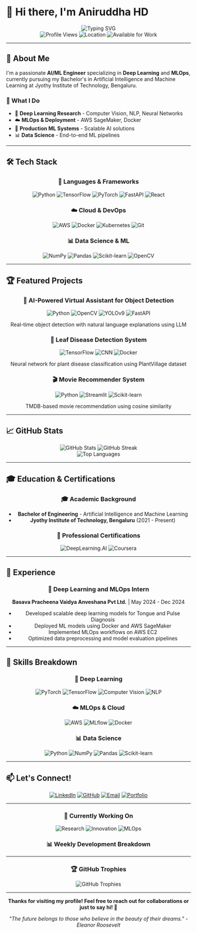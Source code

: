 # 👋 Hi there, I'm Aniruddha HD

<div align="center">
  <img src="https://readme-typing-svg.herokuapp.com?font=Fira+Code&weight=500&size=28&pause=1000&color=3B82F6&center=true&vCenter=true&width=600&height=100&lines=AI%2FML+Engineer;Deep+Learning+Specialist;MLOps+Enthusiast;Computer+Vision+Expert" alt="Typing SVG" />
</div>

<div align="center">
  <img src="https://komarev.com/ghpvc/?username=Ani-2003-HD&style=flat-square&color=blue" alt="Profile Views" />
  <img src="https://img.shields.io/badge/Location-Shivamogga%2C%20Karnataka-blue?style=flat-square" alt="Location" />
  <img src="https://img.shields.io/badge/Available%20for%20Work-Yes-green?style=flat-square" alt="Available for Work" />
</div>

---

## 🚀 About Me

I'm a passionate **AI/ML Engineer** specializing in **Deep Learning** and **MLOps**, currently pursuing my Bachelor's in Artificial Intelligence and Machine Learning at Jyothy Institute of Technology, Bengaluru.

### 🎯 What I Do
- 🔬 **Deep Learning Research** - Computer Vision, NLP, Neural Networks
- ☁️ **MLOps & Deployment** - AWS SageMaker, Docker
- 🚀 **Production ML Systems** - Scalable AI solutions
- 📊 **Data Science** - End-to-end ML pipelines

---

## 🛠️ Tech Stack

<div align="center">
  
### 🐍 Languages & Frameworks
![Python](https://img.shields.io/badge/Python-3776AB?style=for-the-badge&logo=python&logoColor=white)
![TensorFlow](https://img.shields.io/badge/TensorFlow-FF6F00?style=for-the-badge&logo=tensorflow&logoColor=white)
![PyTorch](https://img.shields.io/badge/PyTorch-EE4C2C?style=for-the-badge&logo=pytorch&logoColor=white)
![FastAPI](https://img.shields.io/badge/FastAPI-005571?style=for-the-badge&logo=fastapi&logoColor=white)
![React](https://img.shields.io/badge/React-20232A?style=for-the-badge&logo=react&logoColor=61DAFB)

### ☁️ Cloud & DevOps
![AWS](https://img.shields.io/badge/AWS-FF9900?style=for-the-badge&logo=amazonaws&logoColor=white)
![Docker](https://img.shields.io/badge/Docker-2CA5E0?style=for-the-badge&logo=docker&logoColor=white)
![Kubernetes](https://img.shields.io/badge/Kubernetes-326CE5?style=for-the-badge&logo=kubernetes&logoColor=white)
![Git](https://img.shields.io/badge/Git-F05032?style=for-the-badge&logo=git&logoColor=white)

### 📊 Data Science & ML
![NumPy](https://img.shields.io/badge/Numpy-777BB4?style=for-the-badge&logo=numpy&logoColor=white)
![Pandas](https://img.shields.io/badge/Pandas-2C2D72?style=for-the-badge&logo=pandas&logoColor=white)
![Scikit-learn](https://img.shields.io/badge/scikit_learn-F7931E?style=for-the-badge&logo=scikit-learn&logoColor=white)
![OpenCV](https://img.shields.io/badge/OpenCV-27338e?style=for-the-badge&logo=opencv&logoColor=white)

</div>

---

## 🏆 Featured Projects

<div align="center">

### 🤖 AI-Powered Virtual Assistant for Object Detection
![Python](https://img.shields.io/badge/Python-3776AB?style=flat-square&logo=python&logoColor=white)
![OpenCV](https://img.shields.io/badge/OpenCV-27338e?style=flat-square&logo=opencv&logoColor=white)
![YOLOv9](https://img.shields.io/badge/YOLOv9-00FFFF?style=flat-square&logo=yolo&logoColor=black)
![FastAPI](https://img.shields.io/badge/FastAPI-005571?style=flat-square&logo=fastapi&logoColor=white)

Real-time object detection with natural language explanations using LLM

### 🌿 Leaf Disease Detection System
![TensorFlow](https://img.shields.io/badge/TensorFlow-FF6F00?style=flat-square&logo=tensorflow&logoColor=white)
![CNN](https://img.shields.io/badge/CNN-FF6B6B?style=flat-square&logo=neural-network&logoColor=white)
![Docker](https://img.shields.io/badge/Docker-2CA5E0?style=flat-square&logo=docker&logoColor=white)

Neural network for plant disease classification using PlantVillage dataset

### 🎬 Movie Recommender System
![Python](https://img.shields.io/badge/Python-3776AB?style=flat-square&logo=python&logoColor=white)
![Streamlit](https://img.shields.io/badge/Streamlit-FF4B4B?style=flat-square&logo=streamlit&logoColor=white)
![Scikit-learn](https://img.shields.io/badge/scikit_learn-F7931E?style=flat-square&logo=scikit-learn&logoColor=white)

TMDB-based movie recommendation using cosine similarity

</div>

---

## 📈 GitHub Stats

<div align="center">
  <img src="https://github-readme-stats.vercel.app/api?username=Ani-2003-HD&show_icons=true&theme=radical&hide_border=true&bg_color=0D1117&title_color=3B82F6&text_color=FFFFFF&icon_color=3B82F6" alt="GitHub Stats" />
  
  <img src="https://github-readme-streak-stats.herokuapp.com/?user=Ani-2003-HD&theme=radical&hide_border=true&background=0D1117&stroke=3B82F6&ring=3B82F6&fire=3B82F6&currStreakNum=FFFFFF&currStreakLabel=FFFFFF&sideNums=FFFFFF&sideLabels=FFFFFF&dates=FFFFFF" alt="GitHub Streak" />
</div>

<div align="center">
  <img src="https://github-readme-stats.vercel.app/api/top-langs/?username=Ani-2003-HD&layout=compact&theme=radical&hide_border=true&bg_color=0D1117&title_color=3B82F6&text_color=FFFFFF&langs_count=8" alt="Top Languages" />
</div>

---

## 🎓 Education & Certifications

<div align="center">

### 🎓 Academic Background
- **Bachelor of Engineering** - Artificial Intelligence and Machine Learning
- **Jyothy Institute of Technology, Bengaluru** (2021 - Present)

### 🏅 Professional Certifications
![DeepLearning.AI](https://img.shields.io/badge/DeepLearning.AI-Deep_Learning_Specialization-yellow?style=flat-square&logo=deeplearning-ai&logoColor=black)
![Coursera](https://img.shields.io/badge/Coursera-Mathematics_for_ML_Specialization-purple?style=flat-square&logo=coursera&logoColor=white)

</div>

---

## 💼 Experience

<div align="center">

### 🔬 Deep Learning and MLOps Intern
**Basava Pracheena Vaidya Anveshana Pvt Ltd.** | May 2024 - Dec 2024

- Developed scalable deep learning models for Tongue and Pulse Diagnosis
- Deployed ML models using Docker and AWS SageMaker
- Implemented MLOps workflows on AWS EC2
- Optimized data preprocessing and model evaluation pipelines

</div>

---

## 🌟 Skills Breakdown

<div align="center">

### 🧠 Deep Learning
![PyTorch](https://img.shields.io/badge/PyTorch-EE4C2C?style=flat-square&logo=pytorch&logoColor=white)
![TensorFlow](https://img.shields.io/badge/TensorFlow-FF6F00?style=flat-square&logo=tensorflow&logoColor=white)
![Computer Vision](https://img.shields.io/badge/Computer_Vision-OpenCV-blue?style=flat-square&logo=opencv&logoColor=white)
![NLP](https://img.shields.io/badge/NLP-Hugging_Face-yellow?style=flat-square&logo=huggingface&logoColor=black)

### ☁️ MLOps & Cloud
![AWS](https://img.shields.io/badge/AWS_SageMaker-FF9900?style=flat-square&logo=amazonaws&logoColor=white)
![MLflow](https://img.shields.io/badge/MLflow-019733?style=flat-square&logo=mlflow&logoColor=white)
![Docker](https://img.shields.io/badge/Docker-2CA5E0?style=flat-square&logo=docker&logoColor=white)

### 📊 Data Science
![Python](https://img.shields.io/badge/Python-3776AB?style=flat-square&logo=python&logoColor=white)
![NumPy](https://img.shields.io/badge/NumPy-777BB4?style=flat-square&logo=numpy&logoColor=white)
![Pandas](https://img.shields.io/badge/Pandas-2C2D72?style=flat-square&logo=pandas&logoColor=white)
![Scikit-learn](https://img.shields.io/badge/Scikit--learn-F7931E?style=flat-square&logo=scikit-learn&logoColor=white)

</div>

---

## 📫 Let's Connect!

<div align="center">
  
[![LinkedIn](https://img.shields.io/badge/LinkedIn-0077B5?style=for-the-badge&logo=linkedin&logoColor=white)](https://linkedin.com/in/Aniruddha-HD)
[![GitHub](https://img.shields.io/badge/GitHub-100000?style=for-the-badge&logo=github&logoColor=white)](https://github.com/Ani-2003-HD)
[![Email](https://img.shields.io/badge/Email-D14836?style=for-the-badge&logo=gmail&logoColor=white)](mailto:aniruddhahdkedlaya@gmail.com)
[![Portfolio](https://img.shields.io/badge/Portfolio-FF6B6B?style=for-the-badge&logo=portfolio&logoColor=white)](https://ani-2003-hd.github.io/Aniruddha-portfolio)

</div>

---

<div align="center">
  
### 🎯 Currently Working On
![Research](https://img.shields.io/badge/🔬_Research_Phase-green?style=flat-square)
![Innovation](https://img.shields.io/badge/💡_Innovation_Lab-blue?style=flat-square)
![MLOps](https://img.shields.io/badge/🚀_MLOps_Pipeline-orange?style=flat-square)

### 📊 Weekly Development Breakdown
<!--START_SECTION:waka-->
<!--END_SECTION:waka-->

</div>

---

<div align="center">
  
### 🏆 GitHub Trophies
![GitHub Trophies](https://github-profile-trophy.vercel.app/?username=Ani-2003-HD&theme=radical&no-frame=true&no-bg=false&margin-w=4)


---

<div align="center">
  
**Thanks for visiting my profile! Feel free to reach out for collaborations or just to say hi! 👋**

*"The future belongs to those who believe in the beauty of their dreams." - Eleanor Roosevelt*

</div> 
